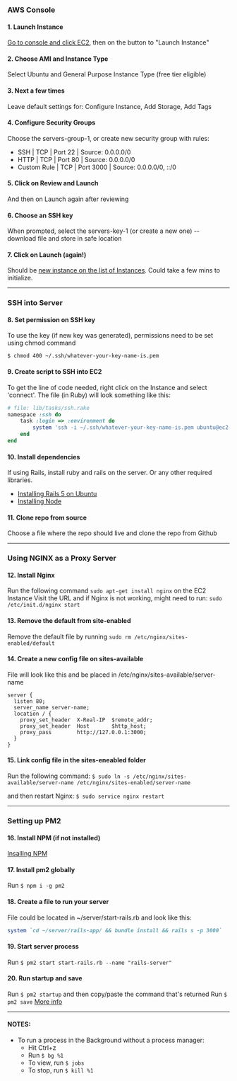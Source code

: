 ### AWS Console

#### 1. Launch Instance

[Go to console and click EC2](https://us-west-2.console.aws.amazon.com/ec2/v2/home?region=us-west-2), then on the button to "Launch Instance"

#### 2. Choose AMI and Instance Type

Select Ubuntu and General Purpose Instance Type (free tier eligible)

#### 3. Next a few times

Leave default settings for: Configure Instance, Add Storage, Add Tags

#### 4. Configure Security Groups

Choose the servers-group-1, or create new security group with rules:
- SSH         | TCP | Port 22   | Source: 0.0.0.0/0
- HTTP        | TCP | Port 80   | Source: 0.0.0.0/0
- Custom Rule | TCP | Port 3000 | Source: 0.0.0.0/0, ::/0

#### 5. Click on Review and Launch

And then on Launch again after reviewing

#### 6. Choose an SSH key

When prompted, select the servers-key-1 (or create a new one) -- download file and store in safe location

#### 7. Click on Launch (again!)

Should be [new instance on the list of Instances](https://us-west-2.console.aws.amazon.com/ec2/v2/home?region=us-west-2#Instances:sort=instanceId). Could take a few mins to initialize.

----

### SSH into Server

#### 8. Set permission on SSH key

To use the key (if new key was generated), permissions need to be set using chmod command

```
$ chmod 400 ~/.ssh/whatever-your-key-name-is.pem
```

#### 9. Create script to SSH into EC2

To get the line of code needed, right click on the Instance and select 'connect'. The file (in Ruby) will look something like this:

```ruby
# file: lib/tasks/ssh.rake
namespace :ssh do
	task :login => :environment do
		system 'ssh -i ~/.ssh/whatever-your-key-name-is.pem ubuntu@ec2-11-22-33-44.us-west-2.compute.amazonaws.com'
	end
end
```

#### 10. Install dependencies

If using Rails, install ruby and rails on the server. Or any other required libraries.
- [Installing Rails 5 on Ubuntu](http://blog.teamtreehouse.com/installing-rails-5-linux)
- [Installing Node](https://hackernoon.com/tutorial-creating-and-managing-a-node-js-server-on-aws-part-1-d67367ac5171)

#### 11. Clone repo from source

Choose a file where the repo should live and clone the repo from Github

----

### Using NGINX as a Proxy Server

#### 12. Install Nginx

Run the following command `sudo apt-get install nginx` on the EC2 Instance
Visit the URL and if Nginx is not working, might need to run: `sudo /etc/init.d/nginx start`

#### 13. Remove the default from site-enabled

Remove the default file by running `sudo rm /etc/nginx/sites-enabled/default`

#### 14. Create a new config file on sites-available

File will look like this and be placed in /etc/nginx/sites-available/server-name
```
server {
  listen 80;
  server_name server-name;
  location / {
    proxy_set_header  X-Real-IP  $remote_addr;
    proxy_set_header  Host       $http_host;
    proxy_pass        http://127.0.0.1:3000;
  }
}
```

#### 15. Link config file in the sites-eneabled folder

Run the following command: `$ sudo ln -s /etc/nginx/sites-available/server-name /etc/nginx/sites-enabled/server-name`

and then restart Nginx: `$ sudo service nginx restart`

----

### Setting up PM2

#### 16. Install NPM (if not installed)

[Insalling NPM](https://www.rosehosting.com/blog/install-npm-on-ubuntu-16-04/)

#### 17. Install pm2 globally

Run `$ npm i -g pm2`

#### 18. Create a file to run your server

File could be located in ~/server/start-rails.rb and look like this:
```ruby
system `cd ~/server/rails-app/ && bundle install && rails s -p 3000`
```

#### 19. Start server process

Run `$ pm2 start start-rails.rb --name "rails-server"`

#### 20. Run startup and save

Run `$ pm2 startup` and then copy/paste the command that's returned
Run `$ pm2 save`
[More info](http://pm2.keymetrics.io/docs/usage/pm2-doc-single-page/)

----

#### NOTES:

- To run a process in the Background without a process manager:
	- Hit Ctrl+z
	- Run `$ bg %1`
	- To view, run `$ jobs`
	- To stop, run `$ kill %1`

